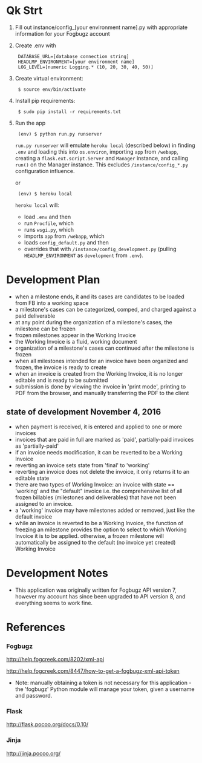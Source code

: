 # Qk Strt

1. Fill out instance/config_[your environment name].py with appropriate information for your Fogbugz account

2. Create .env with

		DATABASE_URL=[database connection string]
		HEADLMP_ENVIRONMENT=[your environment name]
		LOG_LEVEL=[numeric Logging.* (10, 20, 30, 40, 50)]

3. Create virtual environment:

		$ source env/bin/activate

4. Install pip requirements:

		$ sudo pip install -r requirements.txt

5. Run the app

		(env) $ python run.py runserver
	
	`run.py runserver` will emulate `heroku local` (described below) in finding `.env` and loading this into `os.environ`, importing `app` from `/webapp`, creating a `flask.ext.script.Server` and `Manager` instance, and calling `run()` on the Manager instance. This excludes `/instance/config_*.py` configuration influence.
	
	or 
	
		(env) $ heroku local
	
	`heroku local` will:
	* load `.env` and then 
	* run `Procfile`, which 
	* runs `wsgi.py`, which 
	* imports `app` from `/webapp`, which 
	* loads `config_default.py` and then 
	* overrides that with `/instance/config_development.py` (pulling `HEADLMP_ENVIRONMENT` as `development` from `.env`).

# Development Plan

* when a milestone ends, it and its cases are candidates to be loaded from FB into a working space
* a milestone's cases can be categorized, comped, and charged against a paid deliverable
* at any point during the organization of a milestone's cases, the milestone can be frozen
* frozen milestones appear in the Working Invoice
* the Working Invoice is a fluid, working document
* organization of a milestone's cases can continued after the milestone is frozen
* when all milestones intended for an invoice have been organized and frozen, the invoice is ready to create
* when an invoice is created from the Working Invoice, it is no longer editable and is ready to be submitted
* submission is done by viewing the invoice in 'print mode', printing to PDF from the browser, and manually transferring the PDF to the client

## state of development November 4, 2016
* when payment is received, it is entered and applied to one or more invoices
* invoices that are paid in full are marked as 'paid', partially-paid invoices as 'partially-paid'
* if an invoice needs modification, it can be reverted to be a Working Invoice
* reverting an invoice sets state from 'final' to 'working'
* reverting an invoice does not delete the invoice, it only returns it to an editable state
* there are two types of Working Invoice: an invoice with state == 'working' and the "default" invoice i.e. the comprehensive list of all frozen billables (milestones and deliverables) that have not been assigned to an invoice. 
* a 'working' invoice may have milestones added or removed, just like the default invoice
* while an invoice is reverted to be a Working Invoice, the function of freezing an milestone provides the option to select to which Working Invoice it is to be applied. otherwise, a frozen milestone will automatically be assigned to the default (no invoice yet created) Working Invoice

# Development Notes

* This application was originally written for Fogbugz API version 7, however my account has since been upgraded to API version 8, and everything seems to work fine.

# References

### Fogbugz 

http://help.fogcreek.com/8202/xml-api

http://help.fogcreek.com/8447/how-to-get-a-fogbugz-xml-api-token

* Note: manually obtaining a token is not necessary for this application - the 'fogbugz' Python module will manage your token, given a username and password. 

### Flask

http://flask.pocoo.org/docs/0.10/

### Jinja 

http://jinja.pocoo.org/